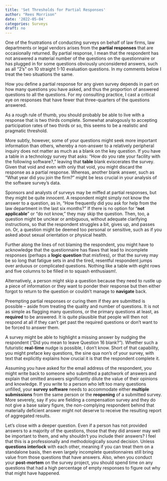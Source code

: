 ```yaml
---
title: 'Set Thresholds for Partial Responses'
author: "Rees Morrison"
date: '2022-05-04'
categories: Surveys
draft: no 
---
```


One of the frustrations of conducting surveys on behalf of law firms, law departments or legal vendors arises from the **partial responses** that are occasionally returned.  By partial response, I mean that the respondent has not answered a material number of the questions on the questionnaire or has plugged in for some questions obviously unconsidered answers, such as all “2’s” on 10 straight 1-10 evaluation questions.  In my comments below I treat the two situations the same.

<!--more-->

How you define a partial response for any given survey depends in part on how many questions you have asked, and thus the proportion of answered questions to all the questions.  For my consulting practice, I cast a critical eye on responses that have fewer that three-quarters of the questions answered.  

As a rough rule of thumb, you should probably be able to live with a response that is two thirds complete.  Somewhat analogously to accepting participation rates of two thirds or so, this seems to be a realistic and pragmatic threshold.  

More subtly, however, some of your questions might seek more important information than others, whereby a non-answer to a relatively peripheral inquiry does not matter as much as a blank on the key question.  If you have a table in a technology survey that asks: “How do you rate your facility with the following software?,” leaving that **table** blank eviscerates the survey.   Given that void and even with only that void, you might discard the response as a partial response.  Whereas, another blank answer, such as “What year did you join the firm?” might be less crucial in your analysis of the software survey’s data.

Sponsors and analysts of surveys may be miffed at partial responses, but they might be quite innocent.  A respondent might simply not know the answer to a question, as in, “How frequently did you ask for help from the law department in the last six months?”  If there is no option for “**not applicable**” or “do not know,” they may skip the question.  Then, too, a question might be unclear or ambiguous, without adequate clarifying instructions, so that the respondent struggles a bit, gives up, and passes on.  Or, a question might be deemed too personal or sensitive, such as if you asked about sexual orientation or physical health.

Further along the lines of not blaming the respondent, you might have to acknowledge that the questionnaire has flaws that lead to incomplete responses (perhaps a **logic question** that misfires), or that the survey may be so long that fatigue sets in and the tired, resentful respondent jumps over arduous or complicated questions.  Nothing like a table with eight rows and five columns to be filled in to squash enthusiasm!.

Alternatively, a person might skip a question because they need to rustle up a piece of information or they want to ponder their response but then either forgot to return to the question or couldn’t manage to **navigate** back.  

Preempting partial responses or curing them if they are submitted is possible – aside from treating the quality and number of questions.   It is not as simple as flagging many questions, or the primary questions at least, as **required** to be answered.  It is quite plausible that people will then not respond at all if they can’t get past the required questions or don’t want to be forced to answer them.

A survey might be able to highlight a missing answer by nudging the respondent (“Did you mean to leave Question 16 blank?”).  Whether such a futuristic **real-time** nudge is possible, I don’t know.  Short of that capability, you might preface key questions, the sine qua non’s of your survey, with text that explicitly explains how crucial it is that the respondent complete it.

Assuming you have asked for the email address of the respondent, you might write back to someone who submitted a patchwork of answers and explain that omitted answers significantly dilute the value of their opinions and knowledge.  If you write to a person who left too many questions unfilled, your **survey software** needs to accommodate either **multiple submissions** from the same person or the **reopening** of a submitted survey.  More severely, say if you are fielding a compensation survey and they do not give a base salary figure, the non-complying respondent behind that materially deficient answer might not deserve to receive the resulting report of aggregated results.

Let’s close with a deeper question.  Even if a person has not provided answers to a majority of the questions, those that they did answer may well be important to them, and why shouldn’t you include their answers?  I feel that this is a professionally and methodologically sound decision.  Unless **questions interlock** with each other, meaning if you can treat them on a standalone basis, then even largely incomplete questionnaires still bring value from those questions that have answers.  Also, when you conduct your **post-mortem** on the survey project, you should spend time on any questions that had a high percentage of empty responses to figure out why that might have happened.

<!-- Book: 5 Type Response Data from Survey Posts Plan.xlsx -->
<!-- Source: TVPI22 -->
